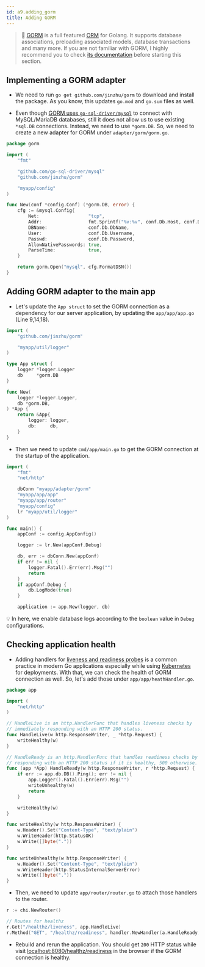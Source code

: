 ```yaml
---
id: a9.adding_gorm
title: Adding GORM
---
```


>💭 [GORM](http://gorm.io/) is a full featured [ORM](https://en.wikipedia.org/wiki/Object-relational_mapping) for Golang. It supports database associations, preloading associated models, database transactions and many more. If you are not familiar with GORM, I highly recommend you to check [its documentation](http://gorm.io/docs/) before starting this section.

## Implementing a GORM adapter
- We need to run `go get github.com/jinzhu/gorm` to download and install the package. As you know, this updates `go.mod` and `go.sum` files as well.

- Even though [GORM uses `go-sql-driver/mysql`](http://gorm.io/docs/connecting_to_the_database.html) to connect with MySQL/MariaDB databases, still it  does not allow us  to use existing `*sql.DB` connections. Instead, we need to use `*gorm.DB`. So, we need to create a new adapter for GORM under `adapter/gorm/gorm.go`.

```go
package gorm

import (
	"fmt"

	"github.com/go-sql-driver/mysql"
	"github.com/jinzhu/gorm"

	"myapp/config"
)

func New(conf *config.Conf) (*gorm.DB, error) {
	cfg := &mysql.Config{
		Net:                  "tcp",
		Addr:                 fmt.Sprintf("%v:%v", conf.Db.Host, conf.Db.Port),
		DBName:               conf.Db.DbName,
		User:                 conf.Db.Username,
		Passwd:               conf.Db.Password,
		AllowNativePasswords: true,
		ParseTime:            true,
	}

	return gorm.Open("mysql", cfg.FormatDSN())
}
```


## Adding GORM adapter to the main app
- Let's update the `App struct` to set the GORM connection as a dependency for our server application, by updating the `app/app/app.go` (Line 9,14,18).

```go
import (
	"github.com/jinzhu/gorm"

	"myapp/util/logger"
)

type App struct {
	logger *logger.Logger
	db     *gorm.DB
}

func New(
	logger *logger.Logger,
	db *gorm.DB,
) *App {
	return &App{
		logger: logger,
		db:     db,
	}
}
```

- Then we need to update `cmd/app/main.go` to get the GORM connection at the startup of the application.

```go
import (
	"fmt"
	"net/http"

	dbConn "myapp/adapter/gorm"
	"myapp/app/app"
	"myapp/app/router"
	"myapp/config"
	lr "myapp/util/logger"
)

func main() {
	appConf := config.AppConfig()

	logger := lr.New(appConf.Debug)

	db, err := dbConn.New(appConf)
	if err != nil {
		logger.Fatal().Err(err).Msg("")
		return
	}
	if appConf.Debug {
		db.LogMode(true)
	}

	application := app.New(logger, db)
```

💡 In here, we enable database logs according to the `boolean` value in `Debug` configurations.


## Checking application health
- Adding handlers for [liveness and readiness probes](https://kubernetes.io/docs/tasks/configure-pod-container/configure-liveness-readiness-startup-probes/) is a common practice in modern Go applications especially while using [Kubernetes](https://kubernetes.io/) for deployments. With that, we can check the health of GORM connection as well. So, let's add those under `app/app/heathHandler.go`.

```go
package app

import (
	"net/http"
)

// HandleLive is an http.HandlerFunc that handles liveness checks by
// immediately responding with an HTTP 200 status.
func HandleLive(w http.ResponseWriter, _ *http.Request) {
	writeHealthy(w)
}

// HandleReady is an http.HandlerFunc that handles readiness checks by
// responding with an HTTP 200 status if it is healthy, 500 otherwise.
func (app *App) HandleReady(w http.ResponseWriter, r *http.Request) {
	if err := app.db.DB().Ping(); err != nil {
		app.Logger().Fatal().Err(err).Msg("")
		writeUnhealthy(w)
		return
	}

	writeHealthy(w)
}

func writeHealthy(w http.ResponseWriter) {
	w.Header().Set("Content-Type", "text/plain")
	w.WriteHeader(http.StatusOK)
	w.Write([]byte("."))
}

func writeUnhealthy(w http.ResponseWriter) {
	w.Header().Set("Content-Type", "text/plain")
	w.WriteHeader(http.StatusInternalServerError)
	w.Write([]byte("."))
}
```

- Then, we need to update `app/router/router.go` to attach those handlers to the router.

```go
r := chi.NewRouter()

// Routes for healthz
r.Get("/healthz/liveness", app.HandleLive)
r.Method("GET", "/healthz/readiness", handler.NewHandler(a.HandleReady, l))
```

- Rebuild and rerun the application. You should get `200` HTTP status while visit [localhost:8080/healthz/readiness](localhost:8080/healthz/readiness) in the browser if the GORM connection is healthy.
